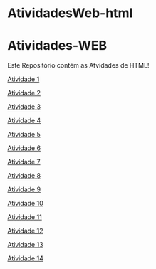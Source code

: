 # AtividadesWeb-html

# Atividades-WEB
Este Repositório contém as Atvidades de HTML!

[Atividade 1](https://deboraliah.github.io/Atividade1/)

[Atividade 2](https://deboraliah.github.io/Atividade2/)

[Atividade 3](https://deboraliah.github.io/Atividade3/)

[Atividade 4](https://deboraliah.github.io/Atividade4/)

[Atividade 5](https://deboraliah.github.io/Atividade5/)

[Atividade 6](https://deboraliah.github.io/Atividade6/)

[Atividade 7]()

[Atividade 8]()

[Atividade 9]()

[Atividade 10]()

[Atividade 11]()

[Atividade 12]()

[Atividade 13]()

[Atividade 14]()






























